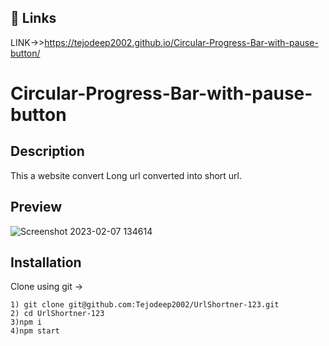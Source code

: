 
## 🔗 Links
LINK->>https://tejodeep2002.github.io/Circular-Progress-Bar-with-pause-button/

# Circular-Progress-Bar-with-pause-button

## Description 

This a website convert Long url converted into short url.

## Preview
![Screenshot 2023-02-07 134614](https://user-images.githubusercontent.com/62686329/217190088-7d72e6f9-c1b6-448d-aa83-a230179fd488.png)


## Installation
Clone using git ->

    1) git clone git@github.com:Tejodeep2002/UrlShortner-123.git
    2) cd UrlShortner-123
    3)npm i
    4)npm start
